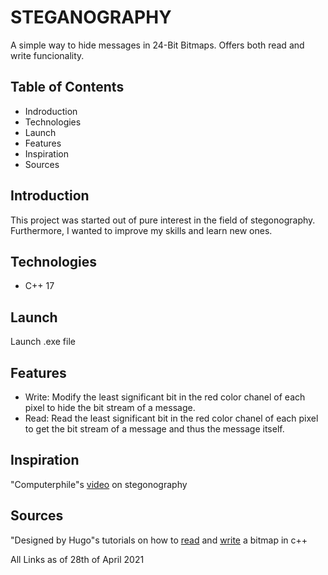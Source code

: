 # STEGANOGRAPHY
A simple way to hide messages in 24-Bit Bitmaps.
Offers both read and write funcionality.

## Table of Contents
* Indroduction
* Technologies
* Launch
* Features
* Inspiration
* Sources

## Introduction
This project was started out of pure interest in the field of stegonography. Furthermore, I wanted to improve my skills and learn new ones.

## Technologies
* C++ 17

## Launch
Launch .exe file

## Features
* Write: Modify the least significant bit in the red color chanel of each pixel to hide the bit stream of a message.
* Read: Read the least significant bit in the red color chanel of each pixel to get the bit stream of a message and thus the message itself.

## Inspiration
"Computerphile"s [video](https://www.youtube.com/watch?v=TWEXCYQKyDc) on stegonography

## Sources
"Designed by Hugo"s tutorials on how to [read](https://www.youtube.com/watch?v=NcEE5xmpgQ0) and [write](https://www.youtube.com/watch?v=vqT5j38bWGg) a bitmap in c++

All Links as of 28th of April 2021
